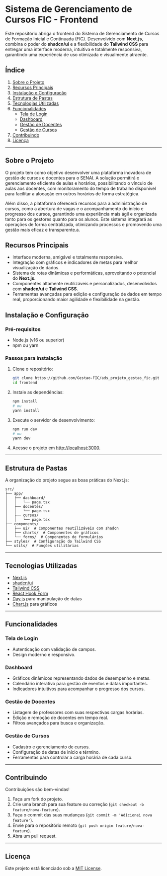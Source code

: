 # **Sistema de Gerenciamento de Cursos FIC - Frontend**

Este repositório abriga o frontend do Sistema de Gerenciamento de Cursos de Formação Inicial e Continuada (FIC). Desenvolvido com **Next.js**, combina o poder do **shadcn/ui** e a flexibilidade do **Tailwind CSS** para entregar uma interface moderna, intuitiva e totalmente responsiva, garantindo uma experiência de uso otimizada e visualmente atraente.

## **Índice**

1. [Sobre o Projeto](#sobre-o-projeto)
2. [Recursos Principais](#recursos-principais)
3. [Instalação e Configuração](#instalação-e-configuração)
4. [Estrutura de Pastas](#estrutura-de-pastas)
5. [Tecnologias Utilizadas](#tecnologias-utilizadas)
6. [Funcionalidades](#funcionalidades)
   - [Tela de Login](#tela-de-login)
   - [Dashboard](#dashboard)
   - [Gestão de Docentes](#gestão-de-docentes)
   - [Gestão de Cursos](#gestão-de-cursos)
7. [Contribuindo](#contribuindo)
8. [Licença](#licença)

---

## **Sobre o Projeto**

O projeto tem como objetivo desenvolver uma plataforma inovadora de gestão de cursos e docentes para o SENAI. A solução permitirá o gerenciamento eficiente de aulas e horários, possibilitando o vínculo de aulas aos docentes, com monitoramento do tempo de trabalho disponível para facilitar a alocação em outros horários de forma estratégica.

Além disso, a plataforma oferecerá recursos para a administração de cursos, como a abertura de vagas e o acompanhamento do início e progresso dos cursos, garantindo uma experiência mais ágil e organizada tanto para os gestores quanto para os alunos. Este sistema integrará as operações de forma centralizada, otimizando processos e promovendo uma gestão mais eficaz e transparente.a.

## **Recursos Principais**

- Interface moderna, amigável e totalmente responsiva.  
- Integração com gráficos e indicadores de metas para melhor visualização de dados.  
- Sistema de rotas dinâmicas e performáticas, aproveitando o potencial do **Next.js**.  
- Componentes altamente reutilizáveis e personalizados, desenvolvidos com **shadcn/ui** e **Tailwind CSS**.  
- Ferramentas avançadas para edição e configuração de dados em tempo real, proporcionando maior agilidade e flexibilidade na gestão.  

## **Instalação e Configuração**

### **Pré-requisitos**

- Node.js (v16 ou superior)
- npm ou yarn

### **Passos para instalação**

1. Clone o repositório:
   ```bash
   git clone https://github.com/Gestao-FIC/ads_projeto_gestao_fic.git
   cd frontend
   ```
2. Instale as dependências:
   ```bash
   npm install
   # ou
   yarn install
   ```
3. Execute o servidor de desenvolvimento:
   ```bash
   npm run dev
   # ou
   yarn dev
   ```
4. Acesse o projeto em [http://localhost:3000](http://localhost:3000).

---

## **Estrutura de Pastas**

A organização do projeto segue as boas práticas do Next.js:

```plaintext
src/
├── app/
│   ├── dashboard/
│   │   └── page.tsx
│   ├── docentes/
│   │   └── page.tsx
│   ├── cursos/
│   │   └── page.tsx
├── components/
│   ├── ui/  # Componentes reutilizáveis com shadcn
│   ├── charts/  # Componentes de gráficos
│   └── forms/  # Componentes de formulários
├── styles/  # Configuração do Tailwind CSS
└── utils/  # Funções utilitárias
```

---

## **Tecnologias Utilizadas**

- [Next.js](https://nextjs.org/)
- [shadcn/ui](https://ui.shadcn.dev/)
- [Tailwind CSS](https://tailwindcss.com/)
- [React Hook Form](https://react-hook-form.com/)
- [Day.js](https://day.js.org/) para manipulação de datas
- [Chart.js](https://www.chartjs.org/) para gráficos

---

## **Funcionalidades**

### **Tela de Login**

- Autenticação com validação de campos.
- Design moderno e responsivo.

### **Dashboard**

- Gráficos dinâmicos representando dados de desempenho e metas.
- Calendário interativo para gestão de eventos e datas importantes.
- Indicadores intuitivos para acompanhar o progresso dos cursos.

### **Gestão de Docentes**

- Listagem de professores com suas respectivas cargas horárias.
- Edição e remoção de docentes em tempo real.
- Filtros avançados para busca e organização.

### **Gestão de Cursos**

- Cadastro e gerenciamento de cursos.
- Configuração de datas de início e término.
- Ferramentas para controlar a carga horária de cada curso.

---

## **Contribuindo**

Contribuições são bem-vindas!

1. Faça um fork do projeto.
2. Crie uma branch para sua feature ou correção (`git checkout -b feature/nova-feature`).
3. Faça o commit das suas mudanças (`git commit -m 'Adicionei nova feature'`).
4. Envie para o repositório remoto (`git push origin feature/nova-feature`).
5. Abra um pull request.

---

## **Licença**

Este projeto está licenciado sob a [MIT License](./LICENSE).

